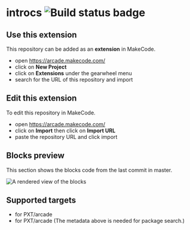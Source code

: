 # introcs ![Build status badge](https://github.com/bendie0/introcs/workflows/MakeCode/badge.svg)



## Use this extension

This repository can be added as an **extension** in MakeCode.

* open https://arcade.makecode.com/
* click on **New Project**
* click on **Extensions** under the gearwheel menu
* search for the URL of this repository and import

## Edit this extension

To edit this repository in MakeCode.

* open https://arcade.makecode.com/
* click on **Import** then click on **Import URL**
* paste the repository URL and click import

## Blocks preview

This section shows the blocks code from the last commit in master.

![A rendered view of the blocks](https://github.com/bendie0/introcs/raw/master/.makecode/blocks.png)

## Supported targets

* for PXT/arcade
* for PXT/arcade
(The metadata above is needed for package search.)


